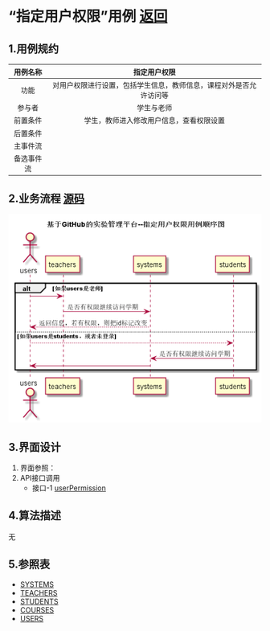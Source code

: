 # “指定用户权限”用例 [返回](./README.md)

## 1.用例规约

|用例名称|指定用户权限|
|:---:|:--:|
|功能|对用户权限进行设置，包括学生信息，教师信息，课程对外是否允许访问等|
|参与者|学生与老师|
|前置条件|学生，教师进入修改用户信息，查看权限设置|
|后置条件||
|主事件流||
|备选事件流||
## 2.业务流程 [源码](../src/userPermission.puml)

![](../userPermission.png)

## 3.界面设计
1. 界面参照：
2. API接口调用 
    * 接口-1 [userPermission](../接口/userPermission.md)


## 4.算法描述

无

## 5.参照表
* [SYSTEMS](../数据库文件设计.md)
* [TEACHERS](../数据库文件设计.md)
* [STUDENTS](../数据库文件设计.md)
* [COURSES](../数据库文件设计.md)
* [USERS](../数据库文件设计.md)